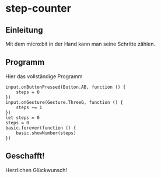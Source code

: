# step-counter

## Einleitung

Mit dem micro:bit in der Hand kann man seine Schritte zählen.

## Programm

Hier das vollständige Programm

```blocks
input.onButtonPressed(Button.AB, function () {
    steps = 0
})
input.onGesture(Gesture.ThreeG, function () {
    steps += 1
})
let steps = 0
steps = 0
basic.forever(function () {
    basic.showNumber(steps)
})
```

## Geschafft!

Herzlichen Glückwunsch!

<script src="https://makecode.com/gh-pages-embed.js"></script>
<script>makeCodeRender("{{ site.makecode.home_url }}", "{{ site.github.owner_name }}/{{ site.github.repository_name }}");</script>
